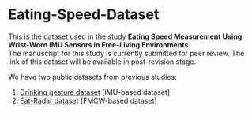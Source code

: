# Eating-Speed-Dataset
This is the dataset used in the study **Eating Speed Measurement Using Wrist-Worn IMU Sensors in Free-Living Environments**.  
The manuscript for this study is currently submitted for peer review. The link of this dataset will be available in post-revision stage.  
  
We have two public datasets from previous studies:
1. [Drinking gesture dataset](https://github.com/Pituohai/drinking-gesture-dataset) [IMU-based dataset]
2. [Eat-Radar dataset](https://github.com/Pituohai/Eat-Radar) [FMCW-based dataset]

